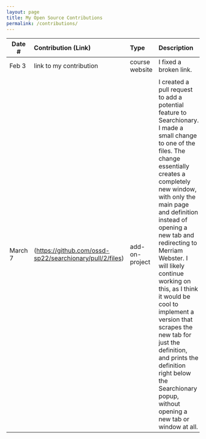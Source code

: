 ```yaml
---
layout: page
title: My Open Source Contributions
permalink: /contributions/
---
```


<!--
Type of the contribution should be "Wikipedia edit", "OpenStreet Map feature", "Documentation", "Course website", "Blog",
"Browser Add-on", etc.

The description should include a brief summary of what you did.

The link should bring us to a public page that shows your contribution. 

Replace the first row with your own contribution. 

-->





| Date #       | Contribution (Link)  | Type  | Description |
|---|:---|:---|:---|
| Feb 3   | link to my contribution    | course website    |   I fixed a broken link.    |
|     |     |     |      |
|   March 7  |   (https://github.com/ossd-sp22/searchionary/pull/2/files)  |   add-on-project  | I created a pull request to add a potential feature to Searchionary. I made a small change to one of the files. The change essentially creates a completely new window, with only the main page and definition instead of opening a new tab and redirecting to Merriam Webster. I will likely continue working on this, as I think it would be cool to implement a version that scrapes the new tab for just the definition, and prints the definition right below the Searchionary popup, without opening a new tab or window at all.    |
